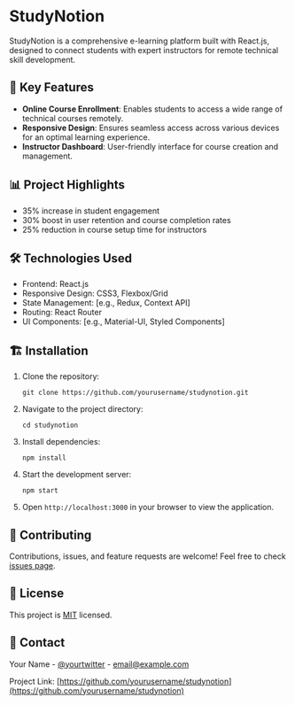 # StudyNotion

StudyNotion is a comprehensive e-learning platform built with React.js, designed to connect students with expert instructors for remote technical skill development.

## 🚀 Key Features

- **Online Course Enrollment**: Enables students to access a wide range of technical courses remotely.
- **Responsive Design**: Ensures seamless access across various devices for an optimal learning experience.
- **Instructor Dashboard**: User-friendly interface for course creation and management.

## 📊 Project Highlights

- 35% increase in student engagement
- 30% boost in user retention and course completion rates
- 25% reduction in course setup time for instructors

## 🛠️ Technologies Used

- Frontend: React.js
- Responsive Design: CSS3, Flexbox/Grid
- State Management: [e.g., Redux, Context API]
- Routing: React Router
- UI Components: [e.g., Material-UI, Styled Components]

## 🏗️ Installation

1. Clone the repository:
   ```
   git clone https://github.com/yourusername/studynotion.git
   ```

2. Navigate to the project directory:
   ```
   cd studynotion
   ```

3. Install dependencies:
   ```
   npm install
   ```

4. Start the development server:
   ```
   npm start
   ```

5. Open `http://localhost:3000` in your browser to view the application.

## 🤝 Contributing

Contributions, issues, and feature requests are welcome! Feel free to check [issues page](https://github.com/yourusername/studynotion/issues).

## 📝 License

This project is [MIT](https://choosealicense.com/licenses/mit/) licensed.

## 👤 Contact

Your Name - [@yourtwitter](https://twitter.com/yourtwitter) - email@example.com

Project Link: [https://github.com/yourusername/studynotion](https://github.com/yourusername/studynotion)
